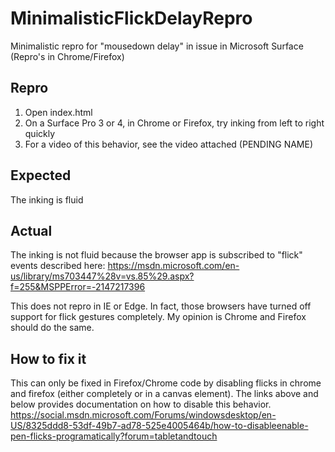 # MinimalisticFlickDelayRepro
Minimalistic repro for "mousedown delay" in <canvas> issue in Microsoft Surface (Repro's in Chrome/Firefox)

Repro
----
1. Open index.html
2. On a Surface Pro 3 or 4, in Chrome or Firefox, try inking from left to right quickly
3. For a video of this behavior, see the video attached (PENDING NAME)

Expected
----
The inking is fluid

Actual
----
The inking is not fluid because the browser app is subscribed to "flick" events described here:
https://msdn.microsoft.com/en-us/library/ms703447%28v=vs.85%29.aspx?f=255&MSPPError=-2147217396

This does not repro in IE or Edge. In fact, those browsers have turned off support for flick gestures completely. My opinion is Chrome and Firefox should do the same.

How to fix it
----
This can only be fixed in Firefox/Chrome code by disabling flicks in chrome and firefox (either completely or in a canvas element). The links above and below provides documentation on how to disable this behavior.
https://social.msdn.microsoft.com/Forums/windowsdesktop/en-US/8325ddd8-53df-49b7-ad78-525e4005464b/how-to-disableenable-pen-flicks-programatically?forum=tabletandtouch

